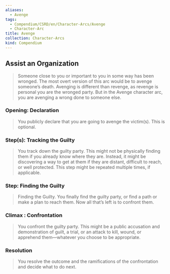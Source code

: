 ```yaml
---
aliases:
  - Avenge
tags:
  - Compendium/CSRD/en/Character-Arcs/Avenge
  - Character-Arc
title: Avenge
collection: Character-Arcs
kind: Compendium
---
```

## Assist an Organization
>Someone close to you or important to you in some way has been wronged. The most overt version of this arc would be to avenge someone’s death. Avenging is different than revenge, as revenge is personal you are the wronged party. But in the Avenge character arc, you are avenging a wrong done to someone else.
### Opening: Declaration 
>You publicly declare that you are going to avenge the victim(s). This is optional.
### Step(s): Tracking the Guilty  
>You track down the guilty party. This might not be physically finding them if you already know where they are. Instead, it might be discovering a way to get at them if they are distant, difficult to reach, or well protected. This step might be repeated multiple times, if applicable.
### Step: Finding the Guilty  
>Finding the Guilty. You finally find the guilty party, or find a path or make a plan to reach them. Now all that’s left is to confront them. 
### Climax : Confrontation
>You confront the guilty party. This might be a public accusation and demonstration of guilt, a trial, or an attack to kill, wound, or apprehend them—whatever you choose to be appropriate. 
### Resolution  
>You resolve the outcome and the ramifications of the confrontation and decide what to do next.


